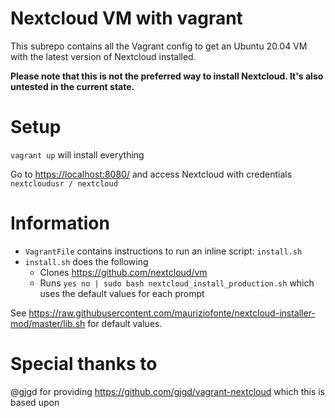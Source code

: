 # Nextcloud VM with vagrant
This subrepo contains all the Vagrant config to get an Ubuntu 20.04 VM with the latest version of Nextcloud installed.

**Please note that this is __not__ the preferred way to install Nextcloud. It's also untested in the current state.**

# Setup
`vagrant up` will install everything

Go to [https://localhost:8080/](https://localhost:8080/) and access Nextcloud with credentials `nextcloudusr / nextcloud`

# Information
- `VagrantFile` contains instructions to run an inline script: `install.sh`
- `install.sh` does the following
    - Clones https://github.com/nextcloud/vm
    - Runs `yes no | sudo bash nextcloud_install_production.sh` which uses the default values for each prompt

See https://raw.githubusercontent.com/mauriziofonte/nextcloud-installer-mod/master/lib.sh for default values.

# Special thanks to
@gjgd for providing https://github.com/gjgd/vagrant-nextcloud which this is based upon

